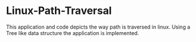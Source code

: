 # Linux-Path-Traversal
This application and code depicts the way path is traversed in linux.
Using a Tree like data structure the application is implemented.
